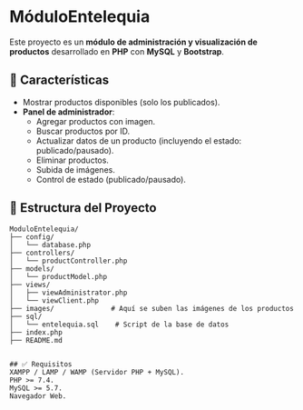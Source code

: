 # MóduloEntelequia

Este proyecto es un **módulo de administración y visualización de productos** desarrollado en **PHP** con **MySQL** y **Bootstrap**.

## 🚀 Características

- Mostrar productos disponibles (solo los publicados).
- **Panel de administrador**:
  - Agregar productos con imagen.
  - Buscar productos por ID.
  - Actualizar datos de un producto (incluyendo el estado: publicado/pausado).
  - Eliminar productos.
  - Subida de imágenes.
  - Control de estado (publicado/pausado).

## 📂 Estructura del Proyecto

```plaintext
ModuloEntelequia/
├── config/
│   └── database.php
├── controllers/
│   └── productController.php
├── models/
│   └── productModel.php
├── views/
│   ├── viewAdministrator.php
│   └── viewClient.php
├── images/              # Aquí se suben las imágenes de los productos
├── sql/
│   └── entelequia.sql    # Script de la base de datos
├── index.php
├── README.md


## ✅ Requisitos
XAMPP / LAMP / WAMP (Servidor PHP + MySQL).
PHP >= 7.4.
MySQL >= 5.7.
Navegador Web.


